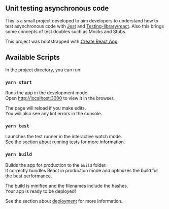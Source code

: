 ## Unit testing asynchronous code

This is a small project developed to aim developers to understand how to test
asynchronous code with [Jest](https://medium.com/r/?url=https%3A%2F%2Fjestjs.io%2F) and [Testing-library/react](https://medium.com/r/?url=https%3A%2F%2Ftesting-library.com%2Fdocs%2Freact-testing-library%2Fintro). Also this brings some
concepts of test doubles such as Mocks and Stubs.

This project was bootstrapped with [Create React App](https://github.com/facebook/create-react-app).

## Available Scripts

In the project directory, you can run:

### `yarn start`

Runs the app in the development mode.<br />
Open [http://localhost:3000](http://localhost:3000) to view it in the browser.

The page will reload if you make edits.<br />
You will also see any lint errors in the console.

### `yarn test`

Launches the test runner in the interactive watch mode.<br />
See the section about [running tests](https://facebook.github.io/create-react-app/docs/running-tests) for more information.

### `yarn build`

Builds the app for production to the `build` folder.<br />
It correctly bundles React in production mode and optimizes the build for the best performance.

The build is minified and the filenames include the hashes.<br />
Your app is ready to be deployed!

See the section about [deployment](https://facebook.github.io/create-react-app/docs/deployment) for more information.


